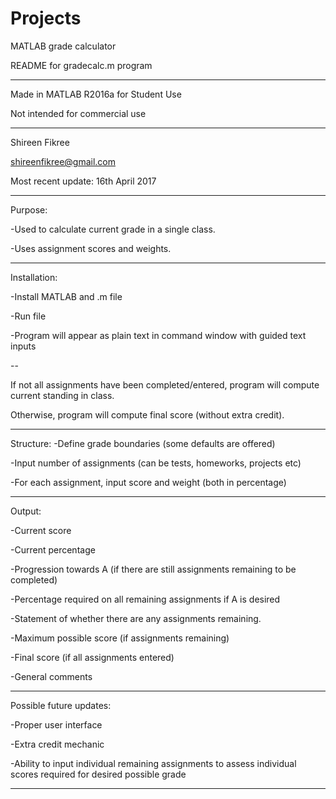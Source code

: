 # Projects
MATLAB grade calculator

README for gradecalc.m program

---

Made in MATLAB R2016a for Student Use

Not intended for commercial use

---

Shireen Fikree

shireenfikree@gmail.com

Most recent update: 16th April 2017

---

Purpose:

-Used to calculate current grade in a single class.

-Uses assignment scores and weights.

---

Installation:

-Install MATLAB and .m file

-Run file

-Program will appear as plain text in command window with guided text inputs

--

If not all assignments have been completed/entered, program will compute current standing in class.

Otherwise, program will compute final score (without extra credit).

---

Structure:
-Define grade boundaries (some defaults are offered)

-Input number of assignments (can be tests, homeworks, projects etc)

-For each assignment, input score and weight (both in percentage)

---

Output:

-Current score

-Current percentage

-Progression towards A (if there are still assignments remaining to be completed)

-Percentage required on all remaining assignments if A is desired

-Statement of whether there are any assignments remaining.

-Maximum possible score (if assignments remaining)

-Final score (if all assignments entered)

-General comments

---

Possible future updates:

-Proper user interface

-Extra credit mechanic

-Ability to input individual remaining assignments to assess individual scores required for desired possible grade

---
